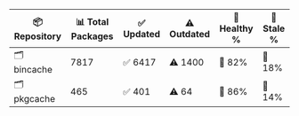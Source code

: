 | 📦 Repository | 📊 Total Packages | ✅ Updated | ⚠️ Outdated | 💚 Healthy % | 🔴 Stale % |
|---------------|-------------------|------------|-------------|-------------|------------|
| 🗂️ bincache | 7817 | ✅ 6417 | ⚠️ 1400 | 💚 82% | 🔴 18% |
| 🗂️ pkgcache | 465 | ✅ 401 | ⚠️ 64 | 💚 86% | 🔴 14% |
